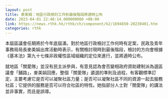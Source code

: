 ```yaml
---
layout: post
title: 麥美娟：地區行政檢討工作到最後階段將適時公布　
date: 2023-04-01 22:48:14.000000000 +08:00
link: https://news.rthk.hk/rthk/ch/component/k2/1694650-20230401.htm
categories: rthk
---
```


本屆區議會任期將於今年底屆滿，對於地區行政檢討工作何時有定案，民政及青年事務局局長麥美娟出席活動時表示，有關檢討現時到最後階段，檢討的方向會根據《基本法》第九十七條非政權性區域組織的定位來進行，並將適時公布。
 
就地區「關愛隊」並沒有民主派參與，有意見認為會否變相政府資助建制派為選區議會「鋪路」，麥美娟回應，整個「關愛隊」遴選的準則及過程，有客觀標準訂定，主要考慮它是否可以凝聚社區力量；是否可以凝聚社區不同的資源一起去服務社區；它提供的服務是否可以符合社區的特性。她指部分人士對「關愛隊」的講法並非事實，而且是誤導。
